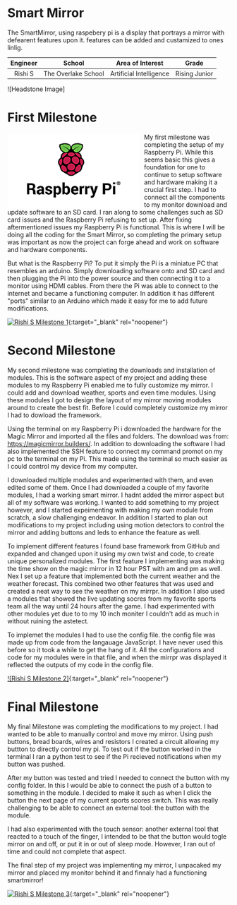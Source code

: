 ﻿# Smart Mirror
The SmartMirror, using raspebery pi is a display that portrays a mirror with defearent features upon it. features can be added and custamized to ones linlig.

| **Engineer**| **School** | **Area of Interest** | **Grade** |
|:--:|:--:|:--:|:--:|
| Rishi S | The Overlake School | Artificial Intelligence | Rising Junior |


![Headstone Image]
# First Milestone
  

<HTML>

 <img src="Images/raspberry Pi.png" width=300 align=left style="float:left; padding-right:10px"> 
  
My first milestone was completing the setup of my Raspberry Pi. While this seems basic this gives a foundation for one to continue to setup software and hardware making it a crucial first step. I had to connect all the components to my monitor download and update software to an SD card. I ran along to some challenges such as SD card issues and the Raspberry Pi refusing to set up. After fixing aftermentioned issues my Raspberry Pi is functional. This is where I will be doing all the coding for the Smart Mirror, so completing the primary setup was important as now the project can forge ahead and work on software and hardware components.
  
But what is the Raspberry Pi? To put it simply the Pi is a miniatue PC that resembles an arduino. Simply downloading software onto and SD card and then plugging the Pi into the power source and then connecting it to a monitor using HDMI cables. From there the Pi was able to connect to the internet and became a functioning computer. In addition it has different "ports" similar to an Arduino which made it easy for me to add future modifications.

  
</HTML>


[![Rishi S Milestone 1](https://res.cloudinary.com/marcomontalbano/image/upload/v1627914301/video_to_markdown/images/youtube--m_xaRimipMA-c05b58ac6eb4c4700831b2b3070cd403.jpg)](https://youtu.be/m_xaRimipMA "Rishi S Milestone 1"){:target="_blank" rel="noopener"}
  
# Second Milestone
 My second milestone was completing the downloads and installation of modules. This is the software aspect of my project and adding these modules to my Raspberry Pi enabled me to fully customize my mirror. I could add and download weather, sports and even time modules. Using these modules I got to design the layout of my mirror moving modules around to create the best fit. Before I could completely customize my mirror I had to dowload the framework. 
 
 Using the terminal on my Raspberry Pi i downloaded the hardware for the Magic Mirror and imported all the files and folders. The download was from: https://magicmirror.builders/. In addition to downloading the software I had also implemented the SSH feature to connect my command promot on my pc to the terminal on my Pi. This made using the terminal so much easier as I could control my device from my computer.
  
I downloaded multiple modules and experimented with them, and even edited some of them. Once I had downloaded a couple of my favorite modules, I had a working smart mirror. I hadnt added the mirror aspect but all of my software was working. I wanted to add something to my project however, and I started expeimenting with making my own module from scratch, a slow challenging endeavor. In addition I started to plan out modifications to my project including using motion detectors to control the mirror and adding buttons and leds to enhance the feature as well.

To implement different features I found base framework from GitHub and expanded and changed upon it using my own twist and code, to create unique personalized modules. The first feature I implementing was making the time show on the magic mirror in 12 hour PST with am and pm as well. Nex I set up a feature that implemented both the current weather and the weather forecast. This combined two other features that was used and created a neat way to see the weather on my mirrpr. In addition I also used a modules that showed the live updating socres from my favorite sports team all the way until 24 hours after the game. I had experimented with other modules yet due to to my 10 inch moniter I couldn't add  as much in without ruining the astetect. 

To implemet the modules I had to use the config file. the config file was made up from code from the langauage JavaScript. I have never used this before so it took a while to get the hang of it. All the configurations and code for my modules were in that file, and when the mirrpr was displayed it reflected the outputs of my code in the config file.
</HTML>


[![Rishi S Milestone 2]](https://youtu.be/zEvley5kcnc"){:target="_blank" rel="noopener"}
  # Final Milestone
 
My final Milestone was completing the modifications to my project. I had wanted to be able to manually control and move my mirror. Using push buttons, bread boards, wires and resistors I created a circuit allowing my buttton to directly control my pi. To test out if the button worked in the terminal I ran a python test to see if the Pi recieved notifications when my button was pushed.

After my button was tested and tried I needed to connect the button with my config folder. In this I would be able to connect the push of a button to something in the module. I decided to make it such as when I click the button the next page of my current sports scores switch. This was really challenging to be able to connect an external tool: the button with the module. 

I had also experimented with the touch sensor: another external tool that reacted to a touch of the finger, I intended to be that the button would togle mirror on and off, or put it in or out of sleep mode. However, I ran out of time and could not complete that aspect.

The final step of my project was implementing my mirror, I unpacaked my mirror and placed my monitor behind it and finnaly had a functioning smartmirror!


[![Rishi S Milestone 3](https://res.cloudinary.com/marcomontalbano/image/upload/v1627914301/video_to_markdown/images/youtube--m_xaRimipMA-c05b58ac6eb4c4700831b2b3070cd403.jpg)](https://youtu.be/QvMukE7loQE"){:target="_blank" rel="noopener"}




